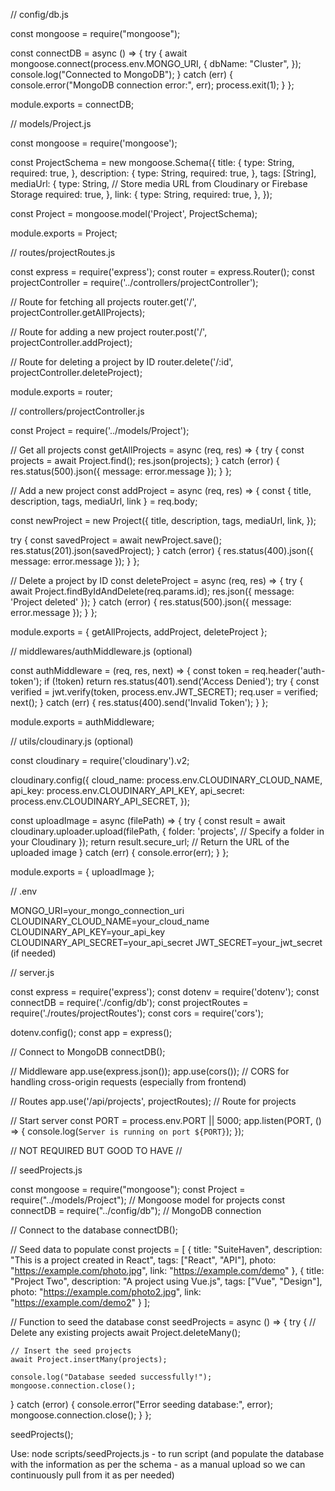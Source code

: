 // config/db.js

const mongoose = require("mongoose");

const connectDB = async () => {
  try {
    await mongoose.connect(process.env.MONGO_URI, {
      dbName: "Cluster",
    });
    console.log("Connected to MongoDB");
  } catch (err) {
    console.error("MongoDB connection error:", err);
    process.exit(1);
  }
};

module.exports = connectDB;


// models/Project.js

const mongoose = require('mongoose');

const ProjectSchema = new mongoose.Schema({
  title: {
    type: String,
    required: true,
  },
  description: {
    type: String,
    required: true,
  },
  tags: [String],
  mediaUrl: {
    type: String,   // Store media URL from Cloudinary or Firebase Storage
    required: true,
  },
  link: {
    type: String,
    required: true,
  },
});

const Project = mongoose.model('Project', ProjectSchema);

module.exports = Project;


// routes/projectRoutes.js

const express = require('express');
const router = express.Router();
const projectController = require('../controllers/projectController');

// Route for fetching all projects
router.get('/', projectController.getAllProjects);

// Route for adding a new project
router.post('/', projectController.addProject);

// Route for deleting a project by ID
router.delete('/:id', projectController.deleteProject);

module.exports = router;



// controllers/projectController.js

const Project = require('../models/Project');

// Get all projects
const getAllProjects = async (req, res) => {
  try {
    const projects = await Project.find();
    res.json(projects);
  } catch (error) {
    res.status(500).json({ message: error.message });
  }
};

// Add a new project
const addProject = async (req, res) => {
  const { title, description, tags, mediaUrl, link } = req.body;

  const newProject = new Project({
    title,
    description,
    tags,
    mediaUrl,
    link,
  });

  try {
    const savedProject = await newProject.save();
    res.status(201).json(savedProject);
  } catch (error) {
    res.status(400).json({ message: error.message });
  }
};

// Delete a project by ID
const deleteProject = async (req, res) => {
  try {
    await Project.findByIdAndDelete(req.params.id);
    res.json({ message: 'Project deleted' });
  } catch (error) {
    res.status(500).json({ message: error.message });
  }
};

module.exports = { getAllProjects, addProject, deleteProject };



// middlewares/authMiddleware.js (optional)

const authMiddleware = (req, res, next) => {
  const token = req.header('auth-token');
  if (!token) return res.status(401).send('Access Denied');
  try {
    const verified = jwt.verify(token, process.env.JWT_SECRET);
    req.user = verified;
    next();
  } catch (err) {
    res.status(400).send('Invalid Token');
  }
};

module.exports = authMiddleware;



// utils/cloudinary.js (optional)

const cloudinary = require('cloudinary').v2;

cloudinary.config({
  cloud_name: process.env.CLOUDINARY_CLOUD_NAME,
  api_key: process.env.CLOUDINARY_API_KEY,
  api_secret: process.env.CLOUDINARY_API_SECRET,
});

const uploadImage = async (filePath) => {
  try {
    const result = await cloudinary.uploader.upload(filePath, {
      folder: 'projects',  // Specify a folder in your Cloudinary
    });
    return result.secure_url;  // Return the URL of the uploaded image
  } catch (err) {
    console.error(err);
  }
};

module.exports = { uploadImage };


// .env

MONGO_URI=your_mongo_connection_uri
CLOUDINARY_CLOUD_NAME=your_cloud_name
CLOUDINARY_API_KEY=your_api_key
CLOUDINARY_API_SECRET=your_api_secret
JWT_SECRET=your_jwt_secret (if needed)


// server.js

const express = require('express');
const dotenv = require('dotenv');
const connectDB = require('./config/db');
const projectRoutes = require('./routes/projectRoutes');
const cors = require('cors');

dotenv.config();
const app = express();

// Connect to MongoDB
connectDB();

// Middleware
app.use(express.json());
app.use(cors());  // CORS for handling cross-origin requests (especially from frontend)

// Routes
app.use('/api/projects', projectRoutes);  // Route for projects

// Start server
const PORT = process.env.PORT || 5000;
app.listen(PORT, () => {
  console.log(`Server is running on port ${PORT}`);
});



// NOT REQUIRED BUT GOOD TO HAVE //

// seedProjects.js

const mongoose = require("mongoose");
const Project = require("../models/Project"); // Mongoose model for projects
const connectDB = require("../config/db");    // MongoDB connection

// Connect to the database
connectDB();

// Seed data to populate
const projects = [
  {
    title: "SuiteHaven",
    description: "This is a project created in React",
    tags: ["React", "API"],
    photo: "https://example.com/photo.jpg",
    link: "https://example.com/demo"
  },
  {
    title: "Project Two",
    description: "A project using Vue.js",
    tags: ["Vue", "Design"],
    photo: "https://example.com/photo2.jpg",
    link: "https://example.com/demo2"
  }
];

// Function to seed the database
const seedProjects = async () => {
  try {
    // Delete any existing projects
    await Project.deleteMany();

    // Insert the seed projects
    await Project.insertMany(projects);
    
    console.log("Database seeded successfully!");
    mongoose.connection.close();
  } catch (error) {
    console.error("Error seeding database:", error);
    mongoose.connection.close();
  }
};

seedProjects();

Use: node scripts/seedProjects.js - to run script (and populate the database with the information as per the schema - as a manual upload so we can continuously pull from it as per needed)